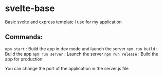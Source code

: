 # svelte-base
Basic svelte and express template I use for my application

## Commands:
`npm start` : Build the app in dev mode and launch the server
`npm run build` : Build the app
`npm run server` : Launch the server
`npm run release` : Build the app for production

You can change the port of the application in the server.js file